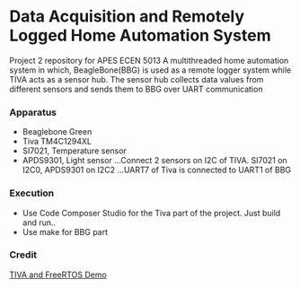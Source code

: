 # Data Acquisition and Remotely Logged Home Automation System
Project 2 repository for APES ECEN 5013
A multithreaded home automation system in which, BeagleBone(BBG) is used as a remote logger system while TIVA acts as a sensor hub. The sensor hub collects data values from different sensors and sends them to BBG over UART communication

### Apparatus
* Beaglebone Green
* Tiva TM4C1294XL
* SI7021, Temperature sensor
* APDS9301, Light sensor
...Connect 2 sensors on I2C of TIVA. SI7021 on I2C0, APDS9301 on I2C2
...UART7 of Tiva is connected to UART1 of BBG

### Execution
* Use Code Composer Studio for the Tiva part of the project. Just build and run..
* Use make for BBG part

### Credit
[TIVA and FreeRTOS Demo](https://github.com/akobyl/TM4C129_FreeRTOS_Demo)
